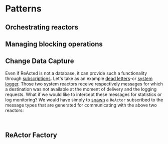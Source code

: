 # Patterns

## Orchestrating reactors
## Managing blocking operations
## Change Data Capture

Even if ReActed is not a database, it can provide such a functionality through [subscriptions](subscriptions.md). 
Let's take as an example [dead letters](reactor_system.md#DeadLetters)-or [system logger](centralized_logger.md). Those two system
reactors receive respectively messages for which a destination was not available at the moment of delivery and
the logging requests. What if we would like to intercept these messages for statistics or log monitoring?
We would have simply to [spawn](reactor.md) a `ReActor` subscribed to the message types that are generated for communicating
with the above two reactors:

```java
    
```

## ReActor Factory
